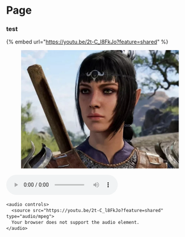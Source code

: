 # Page

### test

{% embed url="https://youtu.be/2t-C_l8FkJo?feature=shared" %}



<figure><img src=".gitbook/assets/c40d5a9de75cc5996b0a89430fe27463.jpg" alt=""><figcaption></figcaption></figure>

<audio controls>
  <source src=".gitbook/assets/smaple_audio_KO_W002.mp3">
</audio>

```
<audio controls>
  <source src="https://youtu.be/2t-C_l8FkJo?feature=shared" type="audio/mpeg">
  Your browser does not support the audio element.
</audio>
```
